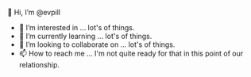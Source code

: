 👋 Hi, I’m @evpill
- 👀 I’m interested in ... lot's of things.
- 🌱 I’m currently learning ... lot's of things.
- 💞️ I’m looking to collaborate on ... lot's of things.
- 📫 How to reach me ... I'm not quite ready for that in this point of our relationship.

<!---
evpill/evpill is a ✨ special ✨ repository because its `README.md` (this file) appears on your GitHub profile.
You can click the Preview link to take a look at your changes.
--->
